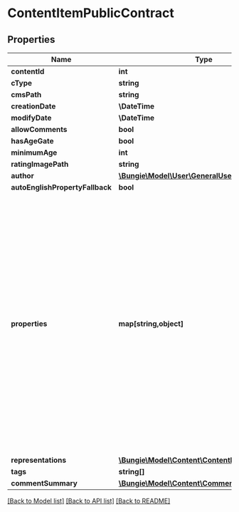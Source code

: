 # ContentItemPublicContract

## Properties
Name | Type | Description | Notes
------------ | ------------- | ------------- | -------------
**contentId** | **int** |  | [optional] 
**cType** | **string** |  | [optional] 
**cmsPath** | **string** |  | [optional] 
**creationDate** | **\DateTime** |  | [optional] 
**modifyDate** | **\DateTime** |  | [optional] 
**allowComments** | **bool** |  | [optional] 
**hasAgeGate** | **bool** |  | [optional] 
**minimumAge** | **int** |  | [optional] 
**ratingImagePath** | **string** |  | [optional] 
**author** | [**\Bungie\Model\User\GeneralUser**](GeneralUser.md) |  | [optional] 
**autoEnglishPropertyFallback** | **bool** |  | [optional] 
**properties** | **map[string,object]** | Firehose content is really a collection of metadata and \&quot;properties\&quot;, which are the potentially-but-not-strictly localizable data that comprises the meat of whatever content is being shown.  As Cole Porter would have crooned, \&quot;Anything Goes\&quot; with Firehose properties. They are most often strings, but they can theoretically be anything. They are JSON encoded, and could be JSON structures, simple strings, numbers etc... The Content Type of the item (cType) will describe the properties, and thus how they ought to be deserialized. | [optional] 
**representations** | [**\Bungie\Model\Content\ContentRepresentation[]**](ContentRepresentation.md) |  | [optional] 
**tags** | **string[]** |  | [optional] 
**commentSummary** | [**\Bungie\Model\Content\CommentSummary**](CommentSummary.md) |  | [optional] 

[[Back to Model list]](../README.md#documentation-for-models) [[Back to API list]](../README.md#documentation-for-api-endpoints) [[Back to README]](../README.md)


